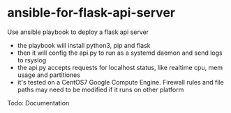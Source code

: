 # ansible-for-flask-api-server

Use ansible playbook to deploy a flask api server
  - the playbook will install python3, pip and flask
  - then it will config the api.py to run as a systemd daemon and send logs to rsyslog
  - the api.py accepts requests for localhost status, like realtime cpu, mem usage and partitiones
  - it's tested on a CentOS7 Google Compute Engine. Firewall rules and file paths may need to be modified if it runs on other platform

Todo: Documentation
